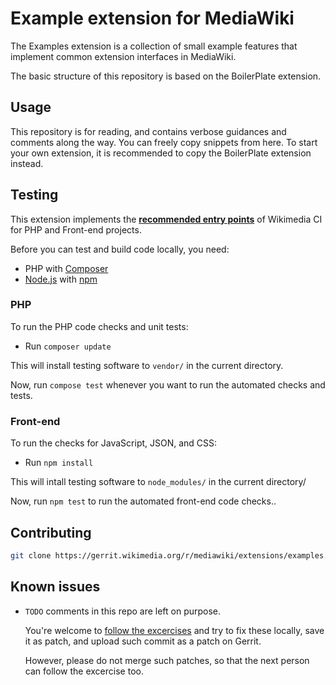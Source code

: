 # Example extension for MediaWiki

The Examples extension is a collection of small example features that implement
common extension interfaces in MediaWiki.

The basic structure of this repository is based on the BoilerPlate extension.

## Usage

This repository is for reading, and contains verbose guidances and comments
along the way. You can freely copy snippets from here. To start your own
extension, it is recommended to copy the BoilerPlate extension instead.

## Testing

This extension implements the **[recommended entry points](https://www.mediawiki.org/wiki/Continuous_integration/Entry_points)** of Wikimedia CI for PHP and Front-end projects.

Before you can test and build code locally, you need:

* PHP with [Composer](https://getcomposer.org/)
* [Node.js](https://nodejs.org/en/) with [npm](https://nodejs.org/en/download/package-manager/)

### PHP

To run the PHP code checks and unit tests:

* Run `composer update`

This will install testing software to `vendor/` in the current directory.

Now, run `compose test` whenever you want to run the automated checks and tests.

### Front-end

To run the checks for JavaScript, JSON, and CSS:

* Run `npm install`

This will intall testing software to `node_modules/` in the current directory/

Now, run `npm test` to run the automated front-end code checks..

## Contributing

```bash
git clone https://gerrit.wikimedia.org/r/mediawiki/extensions/examples.git
```

## Known issues

* `TODO` comments in this repo are left on purpose.

  You're welcome to [follow the excercises](https://www.mediawiki.org/wiki/User:Krinkle/MediaWiki_Introduction_2023) and try to fix these locally, save it as patch,
  and upload such commit as a patch on Gerrit.

  However, please do not merge such patches, so that the next person can
  follow the excercise too.
